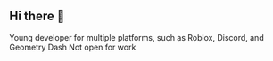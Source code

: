 ## Hi there 👋
Young developer for multiple platforms, such as Roblox, Discord, and Geometry Dash
Not open for work
